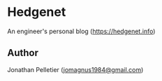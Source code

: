 # Hedgenet
An engineer's personal blog (https://hedgenet.info)

## Author
Jonathan Pelletier (jomagnus1984@gmail.com)

